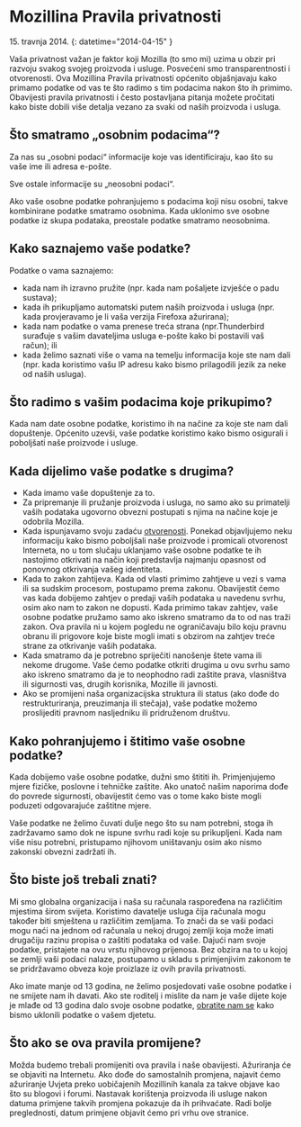 ﻿# Mozillina Pravila privatnosti

15\. travnja 2014\.
{: datetime="2014-04-15" }

Vaša privatnost važan je faktor koji Mozilla (to smo mi) uzima u obzir pri razvoju svakog svojeg proizvoda i usluge. Posvećeni smo transparentnosti i otvorenosti. Ova Mozillina Pravila privatnosti općenito objašnjavaju kako primamo podatke od vas te što radimo s tim podacima nakon što ih primimo. Obavijesti pravila privatnosti i često postavljana pitanja možete pročitati kako biste dobili više detalja vezano za svaki od naših proizvoda i usluga. 

## Što smatramo „osobnim podacima“?

Za nas su „osobni podaci“ informacije koje vas identificiraju, kao što su vaše ime ili adresa e-pošte.

Sve ostale informacije su „neosobni podaci“.

Ako vaše osobne podatke pohranjujemo s podacima koji nisu osobni, takve kombinirane podatke smatramo osobnima. Kada uklonimo sve osobne podatke iz skupa podataka, preostale podatke smatramo neosobnima.

## Kako saznajemo vaše podatke?

Podatke o vama saznajemo:

* kada nam ih izravno pružite (npr. kada nam pošaljete izvješće o padu sustava);
* kada ih prikupljamo automatski putem naših proizvoda i usluga (npr. kada provjeravamo je li vaša verzija Firefoxa ažurirana);
* kada nam podatke o vama prenese treća strana (npr.Thunderbird surađuje s vašim davateljima usluga e-pošte kako bi postavili vaš račun); ili
* kada želimo saznati više o vama na temelju informacija koje ste nam dali (npr. kada koristimo vašu IP adresu kako bismo prilagodili jezik za neke od naših usluga).

## Što radimo s vašim podacima koje prikupimo?

Kada nam date osobne podatke, koristimo ih na načine za koje ste nam dali dopuštenje. Općenito uzevši, vaše podatke koristimo kako bismo osigurali i poboljšati naše proizvode i usluge.

## Kada dijelimo vaše podatke s drugima?

* Kada imamo vaše dopuštenje za to.
* Za pripremanje ili pružanje proizvoda i usluga, no samo ako su primatelji vaših podataka ugovorno obvezni postupati s njima na načine koje je odobrila Mozilla.
* Kada ispunjavamo svoju zadaću [otvorenosti](https://www.mozilla.org/about/manifesto/). Ponekad objavljujemo neku informaciju kako bismo poboljšali naše proizvode i promicali otvorenost Interneta, no u tom slučaju uklanjamo vaše osobne podatke te ih nastojimo otkrivati na način koji predstavlja najmanju opasnost od ponovnog otkrivanja vašeg identiteta.
* Kada to zakon zahtijeva. Kada od vlasti primimo zahtjeve u vezi s vama ili sa sudskim procesom, postupamo prema zakonu. Obavijestit ćemo vas kada dobijemo zahtjev o predaji vaših podataka u navedenu svrhu, osim ako nam to zakon ne dopusti. Kada primimo takav zahtjev, vaše osobne podatke pružamo samo ako iskreno smatramo da to od nas traži zakon. Ova pravila ni u kojem pogledu ne ograničavaju bilo koju pravnu obranu ili prigovore koje biste mogli imati s obzirom na zahtjev treće strane za otkrivanje vaših podataka.
* Kada smatramo da je potrebno spriječiti nanošenje štete vama ili nekome drugome. Vaše ćemo podatke otkriti drugima u ovu svrhu samo ako iskreno smatramo da je to neophodno radi zaštite prava, vlasništva ili sigurnosti vas, drugih korisnika, Mozille ili javnosti.
* Ako se promijeni naša organizacijska struktura ili status (ako dođe do restrukturiranja, preuzimanja ili stečaja), vaše podatke možemo proslijediti pravnom nasljedniku ili pridruženom društvu.

## Kako pohranjujemo i štitimo vaše osobne podatke?

Kada dobijemo vaše osobne podatke, dužni smo štititi ih. Primjenjujemo mjere fizičke, poslovne i tehničke zaštite. Ako unatoč našim naporima dođe do povrede sigurnosti, obavijestit ćemo vas o tome kako biste mogli poduzeti odgovarajuće zaštitne mjere.

Vaše podatke ne želimo čuvati dulje nego što su nam potrebni, stoga ih zadržavamo samo dok ne ispune svrhu radi koje su prikupljeni. Kada nam više nisu potrebni, pristupamo njihovom uništavanju osim ako nismo zakonski obvezni zadržati ih.

## Što biste još trebali znati?

Mi smo globalna organizacija i naša su računala raspoređena na različitim mjestima širom svijeta. Koristimo davatelje usluga čija računala mogu također biti smještena u različitim zemljama. To znači da se vaši podaci mogu naći na jednom od računala u nekoj drugoj zemlji koja može imati drugačiju razinu propisa o zaštiti podataka od vaše. Dajući nam svoje podatke, pristajete na ovu vrstu njihovog prijenosa. Bez obzira na to u kojoj se zemlji vaši podaci nalaze, postupamo u skladu s primjenjivim zakonom te se pridržavamo obveza koje proizlaze iz ovih pravila privatnosti.

Ako imate manje od 13 godina, ne želimo posjedovati vaše osobne podatke i ne smijete nam ih davati. Ako ste roditelj i mislite da nam je vaše dijete koje je mlađe od 13 godina dalo svoje osobne podatke, [obratite nam se](https://www.mozilla.org/privacy/#contact) kako bismo uklonili podatke o vašem djetetu.

## Što ako se ova pravila promijene?

Možda budemo trebali promijeniti ova pravila i naše obavijesti.  Ažuriranja će se objaviti na Internetu. Ako dođe do samostalnih promjena, najavit ćemo ažuriranje Uvjeta preko uobičajenih Mozillinih kanala za takve objave kao što su blogovi i forumi. Nastavak korištenja proizvoda ili usluge nakon datuma primjene takvih promjena pokazuje da ih prihvaćate. Radi bolje preglednosti, datum primjene objavit ćemo pri vrhu ove stranice.
